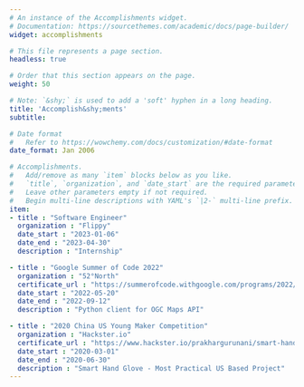 ```yaml
---
# An instance of the Accomplishments widget.
# Documentation: https://sourcethemes.com/academic/docs/page-builder/
widget: accomplishments

# This file represents a page section.
headless: true

# Order that this section appears on the page.
weight: 50

# Note: `&shy;` is used to add a 'soft' hyphen in a long heading.
title: 'Accomplish&shy;ments'
subtitle:

# Date format
#   Refer to https://wowchemy.com/docs/customization/#date-format
date_format: Jan 2006

# Accomplishments.
#   Add/remove as many `item` blocks below as you like.
#   `title`, `organization`, and `date_start` are the required parameters.
#   Leave other parameters empty if not required.
#   Begin multi-line descriptions with YAML's `|2-` multi-line prefix.
item:
- title : "Software Engineer"
  organization : "Flippy"
  date_start : "2023-01-06"
  date_end : "2023-04-30"
  description : "Internship"

- title : "Google Summer of Code 2022"
  organization : "52°North"
  certificate_url : "https://summerofcode.withgoogle.com/programs/2022/projects/WQM9F5qd"
  date_start : "2022-05-20"
  date_end : "2022-09-12"
  description : "Python client for OGC Maps API"

- title : "2020 China US Young Maker Competition"
  organization : "Hackster.io"
  certificate_url : "https://www.hackster.io/prakhargurunani/smart-hand-glove-84e046"
  date_start : "2020-03-01"
  date_end : "2020-06-30"
  description : "Smart Hand Glove - Most Practical US Based Project"
---
```

